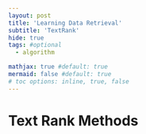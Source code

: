 ```yaml
---
layout: post
title: 'Learning Data Retrieval'
subtitle: 'TextRank'
hide: true
tags: #optional
  - algorithm

mathjax: true #default: true
mermaid: false #default: true
# toc options: inline, true, false
---
```


# Text Rank Methods
